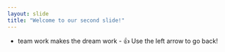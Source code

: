 ```yaml
---
layout: slide
title: "Welcome to our second slide!"
---
```

- team work makes the dream work - :+1:
Use the left arrow to go back!
